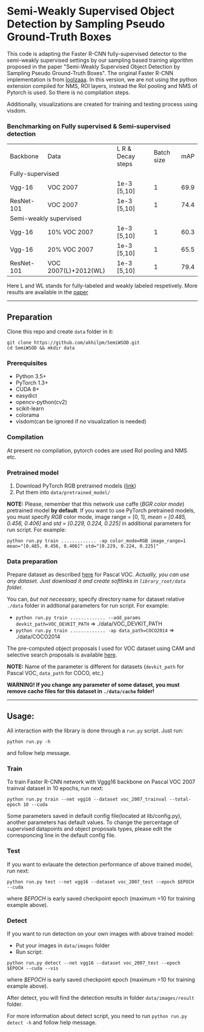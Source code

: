 # Semi-Weakly Supervised Object Detection by Sampling Pseudo Ground-Truth Boxes
This code is adapting the Faster R-CNN fully-supervised detector to the semi-weakly supervised settings by our sampling based training algorithm proposed in the paper "Semi-Weakly Supervised Object Detection by Sampling Pseudo Ground-Truth Boxes". 
The original Faster R-CNN implementation is from [loolzaaa](https://github.com/loolzaaa/faster-rcnn-pytorch). In this version, we are not using the python extension compiled for NMS, ROI layers, instead the RoI pooling and NMS of Pytorch is used. 
So there is no compilation steps.

Additionally, visualizations are created for training and testing process using visdom.

### Benchmarking on Fully supervised & Semi-supervised detection
<table>
  <tr>
    <td>Backbone</td>
    <td>Data</td>
    <td>L R & Decay steps</td>
    <td>Batch size</td>
    <td>mAP</td>
  </tr>
  <tr>
    <td colspan="5">Fully-supervised</td>
  </tr>
  <tr>
    <td> Vgg-16 </td>
    <td> VOC 2007</td>
    <td> 1e-3 [5,10]</td>
    <td> 1</td>
    <td> 69.9</td>
  </tr>
  <tr>
    <td> ResNet-101 </td>
    <td> VOC 2007</td>
    <td> 1e-3 [5,10]</td>
    <td> 1</td>
    <td> 74.4</td>
  </tr>
  <tr>
    <td colspan="5">Semi-weakly supervised</td>
  </tr>
  <tr>
    <td> Vgg-16 </td>
    <td> 10% VOC 2007</td>
    <td> 1e-3 [5,10]</td>
    <td> 1</td>
    <td> 60.3</td>
  </tr>
  <tr>
    <td> Vgg-16 </td>
    <td> 20% VOC 2007</td>
    <td> 1e-3 [5,10]</td>
    <td> 1</td>
    <td> 65.5</td>
  </tr>
  <tr>
    <td> ResNet-101 </td>
    <td> VOC 2007(L)+2012(WL)</td>
    <td> 1e-3 [5,10]</td>
    <td> 1</td>
    <td> 79.4</td>
  </tr>
</table>

Here L and WL stands for fully-labeled and weakly labeled respetively. More results are available
in the [paper](https://arxiv.org/pdf/2204.00147.pdf)


---
## Preparation
Clone this repo and create `data` folder in it:
```
git clone https://github.com/akhilpm/SemiWSOD.git
cd SemiWSOD && mkdir data
```

### Prerequisites
- Python 3.5+
- PyTorch 1.3+
- CUDA 8+
- easydict
- opencv-python(cv2)
- scikit-learn
- colorama
- visdom(can be ignored if no visualization is needed)

### Compilation
At present no compilation, pytorch codes are used RoI pooling and NMS etc.

### Pretrained model
1. Download PyTorch RGB pretrained models ([link](https://drive.google.com/drive/folders/1P4Q9jtsMB9C47l7imseK5JlTpgMX1pFh?usp=sharing))
2. Put them into `data/pretrained_model/`

**NOTE:** Please, remember that this network use caffe (*BGR color mode*) pretrained model **by default**. If you want to use PyTorch pretrained models, you must specify *RGB* color mode, image range = [0, 1], *mean = [0.485, 0.456, 0.406]* and *std = [0.229, 0.224, 0.225]* in additional parameters for run script. For example:
```
python run.py train ............. -ap color_mode=RGB image_range=1 mean="[0.485, 0.456, 0.406]" std="[0.229, 0.224, 0.225]"
```

### Data preparation
Prepare dataset as described [here](https://github.com/rbgirshick/py-faster-rcnn#beyond-the-demo-installation-for-training-and-testing-models) for Pascal VOC.
*Actually, you can use any dataset. Just download it and create softlinks in `library_root/data` folder.*

You can, *but not necessary*, specify directory name for dataset relative `./data` folder in addtional parameters for run script. For example:
- `python run.py train ............. --add_params devkit_path=VOC_DEVKIT_PATH` => ./data/VOC_DEVKIT_PATH
- `python run.py train ............. -ap data_path=COCO2014` => ./data/COCO2014

The pre-computed object proposals I used for VOC dataset using CAM and selective search
proposals is available [here](https://drive.google.com/drive/folders/12ajXPOKlSBnVGHsu6U49GQQX3f3ikAka?usp=sharing).

**NOTE:** Name of the parameter is different for datasets (`devkit_path` for Pascal VOC, `data_path` for COCO, etc.)

**WARNING! If you change any parameter of some dataset, you must remove cache files for this dataset in `./data/cache` folder!**

---
## Usage:
All interaction with the library is done through a `run.py` script. Just run:
```
python run.py -h
```
and follow help message.

### Train
To train Faster R-CNN network with Vggg16 backbone on Pascal VOC 2007 trainval dataset in 10 epochs, run next:
```
python run.py train --net vgg16 --dataset voc_2007_trainval --total-epoch 10 --cuda
```
Some parameters saved in default config file(located at lib/config.py), another parameters has default values. To change the percentage of
supervised datapoints and object proposals types, please edit the corresponcing line in the default config file.


### Test
If you want to evlauate the detection performance of above trained model, run next:
```
python run.py test --net vgg16 --dataset voc_2007_test --epoch $EPOCH --cuda
```
where *$EPOCH* is early saved checkpoint epoch (maximum =10 for training example above).

### Detect
If you want to run detection on your own images with above trained model:
* Put your images in `data/images` folder
* Run script:
```
python run.py detect --net vgg16 --dataset voc_2007_test --epoch $EPOCH --cuda --vis
```
where *$EPOCH* is early saved checkpoint epoch (maximum =10 for training example above).

After detect, you will find the detection results in folder `data/images/result` folder.

For more information about detect script, you need to run `python run.py detect -h` and follow help message.
